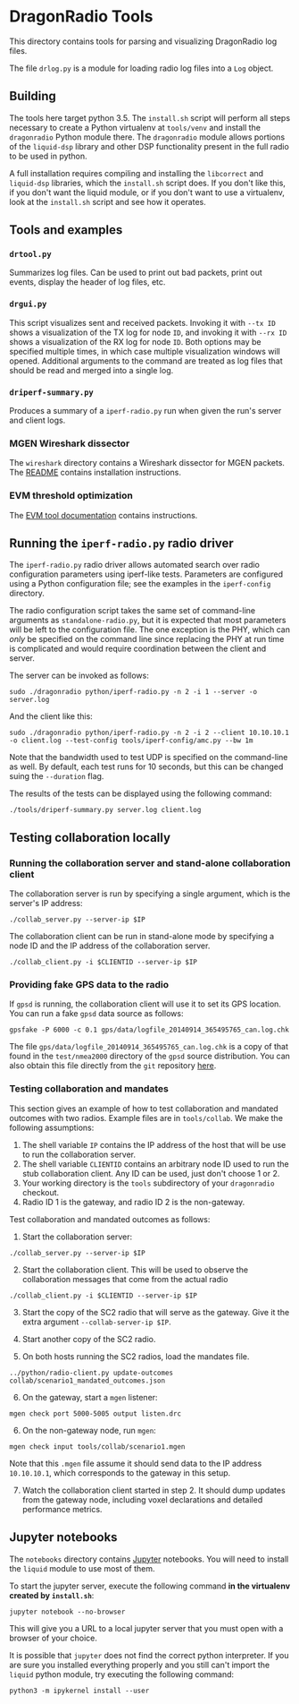 # DragonRadio Tools

This directory contains tools for parsing and visualizing DragonRadio log files.

The file `drlog.py` is a module for loading radio log files into a `Log` object.

## Building

The tools here target python 3.5. The `install.sh` script will perform all steps necessary to create a Python virtualenv at `tools/venv` and install the `dragonradio` Python module there. The `dragonradio` module allows portions of the `liquid-dsp` library and other DSP functionality present in the full radio to be used in python.

A full installation requires compiling and installing the `libcorrect` and `liquid-dsp` libraries, which the `install.sh` script does. If you don't like this, if you don't want the liquid module, or if you don't want to use a virtualenv, look at the `install.sh` script and see how it operates.

## Tools and examples

### `drtool.py`

Summarizes log files. Can be used to print out bad packets, print out events, display the header of log files, etc.

### `drgui.py`

This script visualizes sent and received packets. Invoking it with `--tx ID` shows a visualization of the TX log for node `ID`, and invoking it with `--rx ID` shows a visualization of the RX log for node `ID`. Both options may be specified multiple times, in which case multiple visualization windows will opened. Additional arguments to the command are treated as log files that should be read and merged into a single log.

### `driperf-summary.py`

Produces a summary of a `iperf-radio.py` run when given the run's server and client logs.

### MGEN Wireshark dissector

The `wireshark` directory contains a Wireshark dissector for MGEN packets. The [README](./wireshark/README.md) contains installation instructions.

### EVM threshold optimization

The [EVM tool documentation](./doc/evm.md) contains instructions.

## Running the `iperf-radio.py` radio driver

The `iperf-radio.py` radio driver allows automated search over radio configuration parameters using iperf-like tests. Parameters are configured using a Python configuration file; see the examples in the `iperf-config` directory.

The radio configuration script takes the same set of command-line arguments as `standalone-radio.py`, but it is expected that most parameters will be left to the configuration file. The one exception is the PHY, which can *only* be specified on the command line since replacing the PHY at run time is complicated and would require coordination between the client and server.

The server can be invoked as follows:

```
sudo ./dragonradio python/iperf-radio.py -n 2 -i 1 --server -o server.log
```

And the client like this:

```
sudo ./dragonradio python/iperf-radio.py -n 2 -i 2 --client 10.10.10.1 -o client.log --test-config tools/iperf-config/amc.py --bw 1m
```

Note that the bandwidth used to test UDP is specified on the command-line as well. By default, each test runs for 10 seconds, but this can be changed suing the `--duration` flag.

The results of the tests can be displayed using the following command:

```
./tools/driperf-summary.py server.log client.log
```

## Testing collaboration locally

### Running the collaboration server and stand-alone collaboration client

The collaboration server is run by specifying a single argument, which is the server's IP address:

```
./collab_server.py --server-ip $IP
```

The collaboration client can be run in stand-alone mode by specifying a node ID and the IP address of the collaboration server.

```
./collab_client.py -i $CLIENTID --server-ip $IP
```

### Providing fake GPS data to the radio

If `gpsd` is running, the collaboration client will use it to set its GPS location. You can run a fake `gpsd` data source as follows:

```
gpsfake -P 6000 -c 0.1 gps/data/logfile_20140914_365495765_can.log.chk
```

The file `gps/data/logfile_20140914_365495765_can.log.chk` is a copy of that found in the `test/nmea2000` directory of the `gpsd` source distribution. You can also obtain this file directly from the `git` repository [here](http://git.savannah.nongnu.org/cgit/gpsd.git/plain/test/nmea2000/logfile_20140914_365495765_can.log.chk).

### Testing collaboration and mandates

This section gives an example of how to test collaboration and mandated outcomes with two radios. Example files are in `tools/collab`. We make the following assumptions:

  1. The shell variable `IP` contains the IP address of the host that will be use to run the collaboration server.
  1. The shell variable `CLIENTID` contains an arbitrary node ID used to run the stub collaboration client. Any ID can be used, just don't choose 1 or 2.
  1. Your working directory is the `tools` subdirectory of your `dragonradio` checkout.
  1. Radio ID 1 is the gateway, and radio ID 2 is the non-gateway.

Test collaboration and mandated outcomes as follows:

1. Start the collaboration server:

```
./collab_server.py --server-ip $IP
```

2. Start the collaboration client. This will be used to observe the collaboration messages that come from the actual radio

```
./collab_client.py -i $CLIENTID --server-ip $IP
```

3. Start the copy of the SC2 radio that will serve as the gateway. Give it the extra argument `--collab-server-ip $IP`.

4. Start another copy of the SC2 radio.

5. On both hosts running the SC2 radios, load the mandates file.

```
../python/radio-client.py update-outcomes collab/scenario1_mandated_outcomes.json
```

6. On the gateway, start a `mgen` listener:

```
mgen check port 5000-5005 output listen.drc
```

6. On the non-gateway node, run `mgen`:

```
mgen check input tools/collab/scenario1.mgen
```

Note that this `.mgen` file assume it should send data to the IP address `10.10.10.1`, which corresponds to the gateway in this setup.

7. Watch the collaboration client started in step 2. It should dump updates from the gateway node, including voxel declarations and detailed performance metrics.

## Jupyter notebooks

The `notebooks` directory contains [Jupyter](https://jupyter.org/) notebooks. You will need to install the `liquid` module to use most of them.

To start the jupyter server, execute the following command **in the virtualenv created by `install.sh`**:

```
jupyter notebook --no-browser
```

This will give you a URL to a local jupyter server that you must open with a browser of your choice.

It is possible that `jupyter` does not find the correct python interpreter. If you are sure you installed everything properly and you still can't import the `liquid` python module, try executing the following command:

```
python3 -m ipykernel install --user
```
